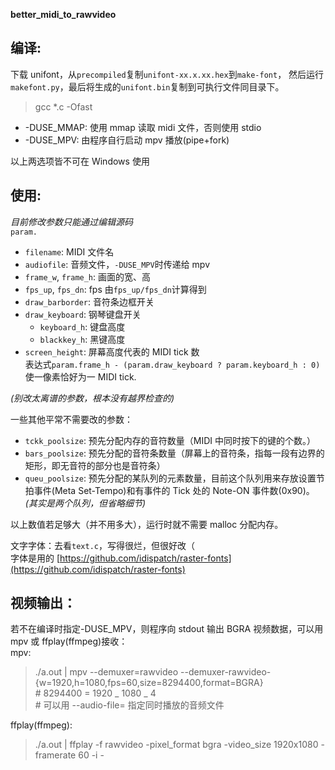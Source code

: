 **better_midi_to_rawvideo**

## 编译:

下载 unifont，从`precompiled`复制`unifont-xx.x.xx.hex`到`make-font`，
然后运行`makefont.py`，最后将生成的`unifont.bin`复制到可执行文件同目录下。

> gcc \*.c -Ofast

- \-DUSE_MMAP: 使用 mmap 读取 midi 文件，否则使用 stdio
- \-DUSE_MPV: 由程序自行启动 mpv 播放(pipe+fork)

以上两选项皆不可在 Windows 使用

## 使用:

_目前修改参数只能通过编辑源码_  
`param.`

- `filename`: MIDI 文件名
- `audiofile`: 音频文件，`-DUSE_MPV`时传递给 mpv
- `frame_w`, `frame_h`: 画面的宽、高
- `fps_up`, `fps_dn`: fps 由`fps_up/fps_dn`计算得到
- `draw_barborder`: 音符条边框开关
- `draw_keyboard`: 钢琴键盘开关
  - `keyboard_h`: 键盘高度
  - `blackkey_h`: 黑键高度
- `screen_height`: 屏幕高度代表的 MIDI tick 数  
  表达式`param.frame_h - (param.draw_keyboard ? param.keyboard_h : 0)`使一像素恰好为一 MIDI tick.

_(别改太离谱的参数，根本没有越界检查的)_

一些其他平常不需要改的参数：

- `tckk_poolsize`: 预先分配内存的音符数量（MIDI 中同时按下的键的个数。）
- `bars_poolsize`: 预先分配的音符条数量（屏幕上的音符条，指每一段有边界的矩形，即无音符的部分也是音符条）
- `queu_poolsize`: 预先分配的某队列的元素数量，目前这个队列用来存放设置节拍事件(Meta Set-Tempo)和有事件的 Tick 处的 Note-ON 事件数(0x90)。
  _(其实是两个队列，但省略细节)_

以上数值若足够大（并不用多大），运行时就不需要 malloc 分配内存。

文字字体：去看`text.c`，写得很烂，但很好改（  
字体是用的 [https://github.com/idispatch/raster-fonts](https://github.com/idispatch/raster-fonts)

## 视频输出：

若不在编译时指定-DUSE_MPV，则程序向 stdout 输出 BGRA 视频数据，可以用 mpv 或 ffplay(ffmpeg)接收：  
mpv:

> ./a.out | mpv --demuxer=rawvideo --demuxer-rawvideo-{w=1920,h=1080,fps=60,size=8294400,format=BGRA}  
> \# 8294400 = 1920 _ 1080 _ 4  
> \# 可以用 --audio-file= 指定同时播放的音频文件

ffplay(ffmpeg):

> ./a.out | ffplay -f rawvideo -pixel_format bgra -video_size 1920x1080 -framerate 60 -i -
